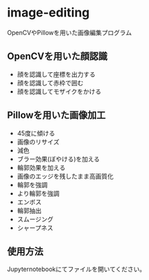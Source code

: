 # image-editing
OpenCVやPillowを用いた画像編集プログラム

## OpenCVを用いた顔認識
- 顔を認識して座標を出力する
- 顔を認識して赤枠で囲む
- 顔を認識してモザイクをかける
  
## Pillowを用いた画像加工
- 45度に傾ける
- 画像のリサイズ
- 減色
- ブラー効果(ぼやける)を加える
- 輪郭効果を加える
- 画像のエッジを残したまま高画質化
- 輪郭を強調
- より輪郭を強調
- エンボス
- 輪郭抽出
- スムージング
- シャープネス

## 使用方法
Jupyternotebookにてファイルを開いてください。
